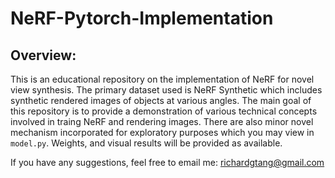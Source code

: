 # NeRF-Pytorch-Implementation

## Overview:
This is an educational repository on the implementation of NeRF for novel view synthesis. The primary dataset used is NeRF Synthetic which includes synthetic rendered images of objects at various angles. The main goal of this repository is to provide a demonstration of various technical concepts involved in traing NeRF and rendering images. There are also minor novel mechanism incorporated for exploratory purposes which you may view in ```model.py```. Weights, and visual results will be provided as available.

If you have any suggestions, feel free to email me: richardgtang@gmail.com